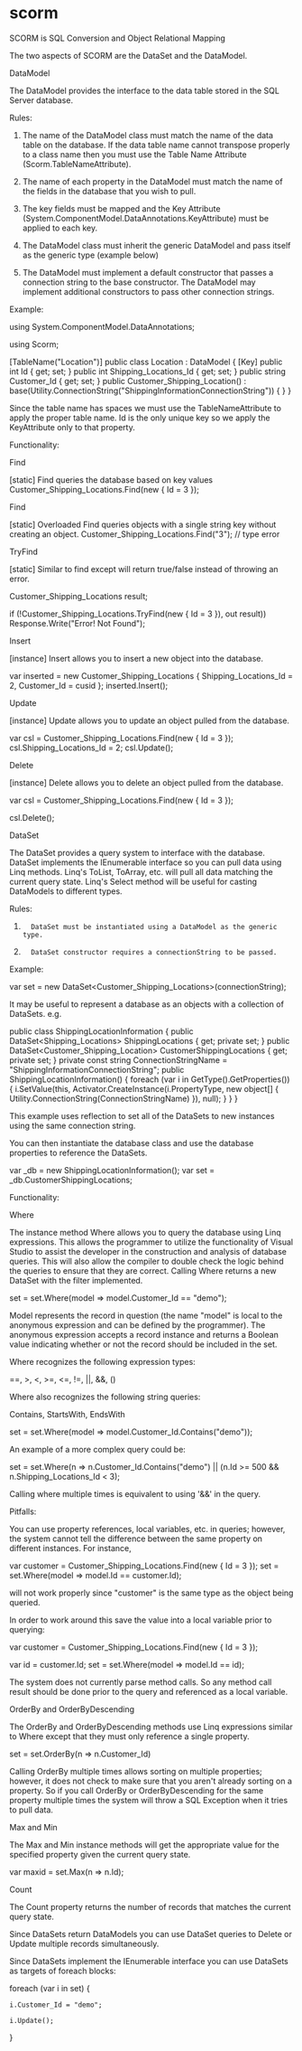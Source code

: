scorm
=====

SCORM is SQL Conversion and Object Relational Mapping

 

The two aspects of SCORM are the DataSet and the DataModel.

 

DataModel

The DataModel provides the interface to the data table stored in the SQL Server database.

 

Rules:

1. The name of the DataModel class must match the name of the data table on the database. If the data table name cannot transpose properly to a class name then you must use the Table Name Attribute (Scorm.TableNameAttribute).

2. The name of each property in the DataModel must match the name of the fields in the database that you wish to pull.

3. The key fields must be mapped and the Key Attribute (System.ComponentModel.DataAnnotations.KeyAttribute) must be applied to each key.

4. The DataModel class must inherit the generic DataModel and pass itself as the generic type (example below)

5. The DataModel must implement a default constructor that passes a connection string to the base constructor. The DataModel may implement additional constructors to pass other connection strings.

 

Example:



 using System.ComponentModel.DataAnnotations;
 
 using Scorm;
 
  
 
 [TableName("Location")]
 public class Location : DataModel<Location>
 {
     [Key]
     public int Id { get; set; }
     public int Shipping_Locations_Id { get; set; }
     public string Customer_Id { get; set; }
     public Customer_Shipping_Location() : base(Utility.ConnectionString("ShippingInformationConnectionString")) { }
 }
 

Since the table name has spaces we must use the TableNameAttribute to apply the proper table name. Id is the only unique key so we apply the KeyAttribute only to that property.

 

Functionality:



Find

[static] Find queries the database based on key values
Customer_Shipping_Locations.Find(new { Id = 3 });

Find

[static] Overloaded Find queries objects with a single string key without creating an object.
Customer_Shipping_Locations.Find("3"); // type error

TryFind
 
[static] Similar to find except will return true/false instead of throwing an error.
 
Customer_Shipping_Locations result;

if (!Customer_Shipping_Locations.TryFind(new { Id = 3 }), out result)) Response.Write("Error! Not Found");
 

Insert
 
[instance] Insert allows you to insert a new object into the database.
 
var inserted = new Customer_Shipping_Locations { Shipping_Locations_Id = 2, Customer_Id = cusid };
inserted.Insert();
 

Update
 
[instance] Update allows you to update an object pulled from the database.
 
var csl = Customer_Shipping_Locations.Find(new { Id = 3 });
csl.Shipping_Locations_Id = 2;
csl.Update();
 

Delete
 
[instance] Delete allows you to delete an object pulled from the database.
 
var csl = Customer_Shipping_Locations.Find(new { Id = 3 });

csl.Delete();
 

 

DataSet

The DataSet provides a query system to interface with the database. DataSet implements the IEnumerable<T> interface so you can pull data using Linq methods. Linq's ToList, ToArray, etc. will pull all data matching the current query state. Linq's Select method will be useful for casting DataModels to different types.

 

Rules:

1.       DataSet must be instantiated using a DataModel as the generic type.

2.       DataSet constructor requires a connectionString to be passed.

 

Example:



var set = new DataSet<Customer_Shipping_Locations>(connectionString);
 

 

It may be useful to represent a database as an objects with a collection of DataSets. e.g.

 



 public class ShippingLocationInformation
 {
 public DataSet<Shipping_Locations> ShippingLocations { get; private set; }
 public DataSet<Customer_Shipping_Location> CustomerShippingLocations { get; private set; }
 private const string ConnectionStringName = "ShippingInformationConnectionString";
 public ShippingLocationInformation()
 {
  foreach (var i in GetType().GetProperties())
  {
  i.SetValue(this, Activator.CreateInstance(i.PropertyType, new object[] 
      { Utility.ConnectionString(ConnectionStringName) }), null); }
  }
 }

This example uses reflection to set all of the DataSets to new instances using the same connection string.

You can then instantiate the database class and use the database properties to reference the DataSets.

var _db = new ShippingLocationInformation();
var set = _db.CustomerShippingLocations;
 

 

Functionality:

Where

The instance method Where allows you to query the database using Linq expressions. This allows the programmer to utilize the functionality of Visual Studio to assist the developer in the construction and analysis of database queries. This will also allow the compiler to double check the logic behind the queries to ensure that they are correct. Calling Where returns a new DataSet with the filter implemented.

 



set = set.Where(model => model.Customer_Id == "demo");
 

 

Model represents the record in question (the name "model" is local to the anonymous expression and can be defined by the programmer). The anonymous expression accepts a record instance and returns a Boolean value indicating whether or not the record should be included in the set.

 

Where recognizes the following expression types:

==, >, <, >=, <=, !=, ||, &&, ()

 

Where also recognizes the following string queries:

Contains, StartsWith, EndsWith

 



set = set.Where(model => model.Customer_Id.Contains("demo"));
 

 

An example of a more complex query could be:



set = set.Where(n => n.Customer_Id.Contains("demo") || (n.Id >= 500 && n.Shipping_Locations_Id < 3);
 

 

Calling where multiple times is equivalent to using '&&' in the query.

 

Pitfalls:

You can use property references, local variables, etc. in queries; however, the system cannot tell the difference between the same property on different instances. For instance,



var customer = Customer_Shipping_Locations.Find(new { Id = 3 });
set = set.Where(model => model.Id == customer.Id);
 

will not work properly since "customer" is the same type as the object being queried.

 

In order to work around this save the value into a local variable prior to querying:



var customer = Customer_Shipping_Locations.Find(new { Id = 3 });

var id = customer.Id;
set = set.Where(model => model.Id == id);
 

 

The system does not currently parse method calls. So any method call result should be done prior to the query and referenced as a local variable.

 

OrderBy and OrderByDescending

The OrderBy and OrderByDescending methods use Linq expressions similar to Where except that they must only reference a single property.

 



set = set.OrderBy(n => n.Customer_Id)
 

 

Calling OrderBy multiple times allows sorting on multiple properties; however, it does not check to make sure that you aren't already sorting on a property. So if you call OrderBy or OrderByDescending for the same property multiple times the system will throw a SQL Exception when it tries to pull data.

 

Max and Min

The Max and Min instance methods will get the appropriate value for the specified property given the current query state.

 



var maxid = set.Max(n => n.Id);
 

 

Count

The Count property returns the number of records that matches the current query state.

 

 

Since DataSets return DataModels you can use DataSet queries to Delete or Update multiple records simultaneously.

Since DataSets implement the IEnumerable<T> interface you can use DataSets as targets of foreach blocks:



foreach (var i in set) {

    i.Customer_Id = "demo";

    i.Update();
}
 
